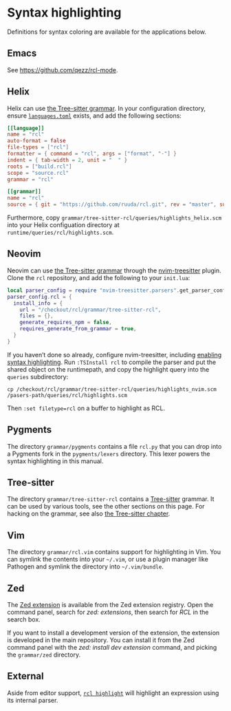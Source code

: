 # Syntax highlighting

Definitions for syntax coloring are available for the applications below.

## Emacs

See <https://github.com/qezz/rcl-mode>.

## Helix

Helix can use [the Tree-sitter grammar](#tree-sitter). In your configuration
directory, ensure [`languages.toml`][helix-lang] exists, and add the following
sections:

```toml
[[language]]
name = "rcl"
auto-format = false
file-types = ["rcl"]
formatter = { command = "rcl", args = ["format", "-"] }
indent = { tab-width = 2, unit = "  " }
roots = ["build.rcl"]
scope = "source.rcl"
grammar = "rcl"

[[grammar]]
name = "rcl"
source = { git = "https://github.com/ruuda/rcl.git", rev = "master", subpath = "grammar/tree-sitter-rcl" }
```

Furthermore, copy `grammar/tree-sitter-rcl/queries/highlights_helix.scm` into
your Helix configuation directory at `runtime/queries/rcl/highlights.scm`.

[helix-lang]: https://docs.helix-editor.com/guides/adding_languages.html

## Neovim

Neovim can use [the Tree-sitter grammar](#tree-sitter) through the
[nvim-treesitter][nvim-ts] plugin. Clone the `rcl` repository, and add the
following to your `init.lua`:

```lua
local parser_config = require "nvim-treesitter.parsers".get_parser_configs()
parser_config.rcl = {
  install_info = {
    url = "/checkout/rcl/grammar/tree-sitter-rcl",
    files = {},
    generate_requires_npm = false,
    requires_generate_from_grammar = true,
  }
}
```

If you haven’t done so already, configure nvim-treesitter, including [enabling
syntax highlighting][nvim-ts-highlight]. Run `:TSInstall rcl` to compile the
parser and put the shared object on the runtimepath, and copy the highlight
query into the `queries` subdirectory:

```
cp /checkout/rcl/grammar/tree-sitter-rcl/queries/highlights_nvim.scm /pasers-path/queries/rcl/highlights.scm
```

Then `:set filetype=rcl` on a buffer to highlight as <abbr>RCL</abbr>.

[nvim-ts]: https://github.com/nvim-treesitter/nvim-treesitter
[nvim-ts-highlight]: https://github.com/nvim-treesitter/nvim-treesitter/blob/57205313dda0ac82ac69e21d5e2a80f3297c14cc/README.md#highlight

## Pygments

The directory `grammar/pygments` contains a file `rcl.py` that you can drop into
a Pygments fork in the `pygments/lexers` directory. This lexer powers the syntax
highlighting in this manual.

## Tree-sitter

The directory `grammar/tree-sitter-rcl` contains a [Tree-sitter][tree-sitter]
grammar. It can be used by various tools, see the other sections on this page.
For hacking on the grammar, see also [the Tree-sitter chapter](tree_sitter.md).

[tree-sitter]: https://tree-sitter.github.io/tree-sitter/

## Vim

The directory `grammar/rcl.vim` contains support for highlighting in Vim.
You can symlink the contents into your `~/.vim`, or use a plugin manager like
Pathogen and symlink the directory into `~/.vim/bundle`.

## Zed

The [Zed extension](https://github.com/rcl-lang/zed-rcl) is available from the
Zed extension registry. Open the command panel, search for _zed: extensions_,
then search for _<abbr>RCL</abbr>_ in the search box.

If you want to install a development version of the extension, the extension
is developed in the main repository. You can install it from the Zed command
panel with the _zed: install dev extension_ command, and picking the `grammar/zed`
directory.

## External

Aside from editor support, [`rcl highlight`](rcl_highlight.md) will highlight an
expression using its internal parser.
